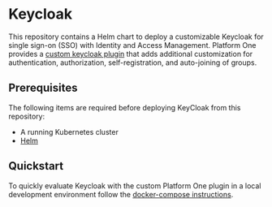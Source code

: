 # Keycloak

This repository contains a Helm chart to deploy a customizable Keycloak for single sign-on (SSO) with Identity and Access Management. Platform One provides a [custom keycloak plugin](https://repo1.dso.mil/big-bang/apps/product-tools/keycloak-p1-auth-plugin) that adds additional customization for authentication, authorization, self-registration, and auto-joining of groups.

## Prerequisites

The following items are required before deploying KeyCloak from this repository:

- A running Kubernetes cluster
- [Helm](https://helm.sh/docs/intro/install/)

## Quickstart

To quickly evaluate Keycloak with the custom Platform One plugin in a local development environment follow the [docker-compose instructions](./development/README.md).
